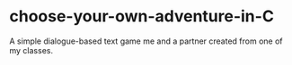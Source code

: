 # choose-your-own-adventure-in-C
A simple dialogue-based text game me and a partner created from one of my classes.
